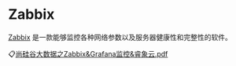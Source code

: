 # Zabbix

[Zabbix](https://www.zabbix.com/cn/manuals) 是一款能够监控各种网络参数以及服务器健康性和完整性的软件。

:clipboard:[尚硅谷大数据之Zabbix&Grafana监控&睿象云.pdf](file/尚硅谷大数据之Zabbix&Grafana监控&睿象云.pdf)

